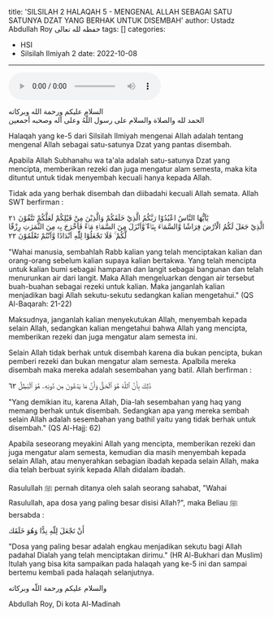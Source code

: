 title: 'SILSILAH 2 HALAQAH 5 - MENGENAL ALLAH SEBAGAI SATU SATUNYA DZAT YANG BERHAK UNTUK DISEMBAH'
author: Ustadz Abdullah Roy حفظه لله تعالى
tags: []
categories:
  - HSI
  - Silsilah Ilmiyah 2
date: 2022-10-08
---
<audio controls="" src="https://docs.google.com/uc?export=open&id=1zLIUtZaE2S7guZFxp5E8kN-irTQyVdyl"></audio>
<div class="dalil">
السلام عليكم ورحمة الله وبركاته
<br>
الحمد لله والصلاة والسلام على رسول اللَّهُ وعلى آله وصحبه أجمعين
</div>

Halaqah yang ke-5 dari Silsilah Ilmiyah mengenai Allah adalah tentang mengenal Allah sebagai satu-satunya Dzat yang pantas disembah.

Apabila Allah Subhanahu wa ta'ala adalah satu-satunya Dzat yang mencipta, memberikan rezeki dan juga mengatur alam semesta, maka kita dituntut untuk tidak menyembah kecuali hanya kepada Allah.

Tidak ada yang berhak disembah dan diibadahi kecuali Allah semata. Allah SWT berfirman : 
<div class="dalil">
  يٰٓاَيُّهَا النَّاسُ اعْبُدُوْا رَبَّكُمُ الَّذِيْ خَلَقَكُمْ وَالَّذِيْنَ مِنْ قَبْلِكُمْ لَعَلَّكُمْ تَتَّقُوْنَ ٢١
  <br>
  الَّذِيْ جَعَلَ لَكُمُ الْاَرْضَ فِرَاشًا وَّالسَّمَاۤءَ بِنَاۤءً ۖوَّاَنْزَلَ مِنَ السَّمَاۤءِ مَاۤءً فَاَخْرَجَ بِهٖ مِنَ الثَّمَرٰتِ رِزْقًا لَّكُمْ ۚ فَلَا تَجْعَلُوْا لِلّٰهِ اَنْدَادًا وَّاَنْتُمْ تَعْلَمُوْنَ ٢٢
  <p>
  "Wahai manusia, sembahlah Rabb kalian yang telah menciptakan kalian dan orang-orang sebelum kalian supaya kalian bertakwa. Yang telah mencipta untuk kalian bumi sebagai hamparan dan langit sebagai bangunan dan telah menurunkan air dari langit. Maka Allah mengeluarkan dengan air tersebut buah-buahan sebagai rezeki untuk kalian. Maka janganlah kalian menjadikan bagi Allah sekutu-sekutu sedangkan kalian mengetahui." (QS Al-Baqarah: 21-22)
  </p>
</div>

Maksudnya, janganlah kalian menyekutukan Allah, menyembah kepada selain Allah, sedangkan kalian mengetahui bahwa Allah yang mencipta, memberikan rezeki dan juga mengatur alam semesta ini.

Selain Allah tidak berhak untuk disembah karena dia bukan pencipta, bukan pemberi rezeki dan bukan mengatur alam semesta. Apalbila mereka disembah maka mereka adalah sesembahan yang batil. Allah berfirman : 
<div class="dalil">
  ذَٰلِكَ بِأَنَّ ٱللَّهَ هُوَ ٱلۡحَقُّ وَأَنَّ مَا يَدۡعُونَ مِن دُونِهِۦ هُوَ ٱلۡبَٰطِلُ ٦٢
  <p>
  "Yang demikian itu, karena Allah, Dia-lah sesembahan yang haq yang memang berhak untuk disembah. Sedangkan apa yang mereka sembah selain Allah adalah sesembahan yang bathil yaitu yang tidak berhak untuk disembah." (QS Al-Hajj: 62)
  </p>
</div>

Apabila seseorang meyakini Allah yang mencipta, memberikan rezeki dan juga mengatur alam semesta, kemudian dia masih menyembah kepada selain Allah, atau menyerahkan sebagian ibadah kepada selain Allah, maka dia telah berbuat syirik kepada Allah didalam ibadah.

Rasulullah ﷺ pernah ditanya oleh salah seorang sahabat, "Wahai Rasulullah, apa dosa yang paling besar disisi Allah?", maka Beliau ﷺ bersabda : 
<div class="dalil">
  أَنْ تَجْعَلَ لِلّهِ نِدًّا وَهُوَ خَلَقَك
  <p>
  "Dosa yang paling besar adalah engkau menjadikan sekutu bagi Allah padahal Dialah yang telah menciptakan dirimu." (HR Al-Bukhari dan Muslim)
  Itulah yang bisa kita sampaikan pada halaqah yang ke-5 ini dan sampai bertemu kembali pada halaqah selanjutnya.
  </p>
</div>

<div class="dalil">
والسلام عليكم ورحمة اللّه وبركاته
</div>

<p class="signature">
Abdullah Roy, 
Di kota Al-Madinah
</p>